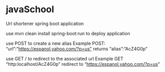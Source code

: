 # javaSchool
Url shortener spring boot application

use mvn clean install spring-boot:run to deploy application

use POST <requestBody> to create a new alias 
  Example  POST: “url”:”https://espanol.yahoo.com/?p=us” returns “alias”:”AcZ4G0p”
  
use GET /<alias> to redirect to the associated url
  Example  GET “http:localhost/AcZ4G0p” redirect to “https://espanol.yahoo.com/?p=us"
